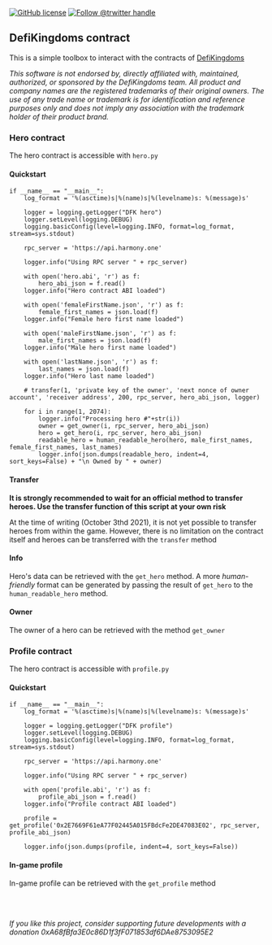 [![GitHub license](https://img.shields.io/github/license/0rtis/dfk.svg?style=flat-square)](https://github.com/0rtis/dfk/blob/master/LICENSE)
[![Follow @trwitter handle](https://img.shields.io/twitter/follow/ortis95.svg?style=flat-square)](https://twitter.com/intent/follow?screen_name=ortis95) 


## DefiKingdoms contract

This is a simple toolbox to interact with the contracts of [DefiKingdoms](https://defikingdoms.com/)

*This software is not endorsed by, directly affiliated with, maintained, authorized, or sponsored by the DefiKingdoms team.
All product and company names are the registered trademarks of their original owners.
The use of any trade name or trademark is for identification and reference purposes only and does not imply any association with the trademark holder of their product brand.*


### Hero contract
The hero contract is accessible with `hero.py`

#### Quickstart
```
if __name__ == "__main__":
    log_format = '%(asctime)s|%(name)s|%(levelname)s: %(message)s'

    logger = logging.getLogger("DFK hero")
    logger.setLevel(logging.DEBUG)
    logging.basicConfig(level=logging.INFO, format=log_format, stream=sys.stdout)

    rpc_server = 'https://api.harmony.one'

    logger.info("Using RPC server " + rpc_server)

    with open('hero.abi', 'r') as f:
        hero_abi_json = f.read()
    logger.info("Hero contract ABI loaded")

    with open('femaleFirstName.json', 'r') as f:
        female_first_names = json.load(f)
    logger.info("Female hero first name loaded")

    with open('maleFirstName.json', 'r') as f:
        male_first_names = json.load(f)
    logger.info("Male hero first name loaded")

    with open('lastName.json', 'r') as f:
        last_names = json.load(f)
    logger.info("Hero last name loaded")

    # transfer(1, 'private key of the owner', 'next nonce of owner account', 'receiver address', 200, rpc_server, hero_abi_json, logger)

    for i in range(1, 2074):
        logger.info("Processing hero #"+str(i))
        owner = get_owner(i, rpc_server, hero_abi_json)
        hero = get_hero(i, rpc_server, hero_abi_json)
        readable_hero = human_readable_hero(hero, male_first_names, female_first_names, last_names)
        logger.info(json.dumps(readable_hero, indent=4, sort_keys=False) + "\n Owned by " + owner)
```

#### Transfer
**It is strongly recommended to wait for an official method to transfer heroes. Use the transfer function of this script at your own risk**

At the time of writing (October 3thd 2021), it is not yet possible to transfer heroes from within the game.
However, there is no limitation on the contract itself and heroes can be transferred with the `transfer` method

#### Info
Hero's data can be retrieved with the `get_hero` method. A more *human-friendly* format can be generated 
by passing the result of `get_hero` to the `human_readable_hero` method.

#### Owner
The owner of a hero can be retrieved with the method `get_owner`


### Profile contract
The hero contract is accessible with `profile.py`

#### Quickstart
```
if __name__ == "__main__":
    log_format = '%(asctime)s|%(name)s|%(levelname)s: %(message)s'

    logger = logging.getLogger("DFK profile")
    logger.setLevel(logging.DEBUG)
    logging.basicConfig(level=logging.INFO, format=log_format, stream=sys.stdout)

    rpc_server = 'https://api.harmony.one'

    logger.info("Using RPC server " + rpc_server)

    with open('profile.abi', 'r') as f:
        profile_abi_json = f.read()
    logger.info("Profile contract ABI loaded")

    profile = get_profile('0x2E7669F61eA77F02445A015FBdcFe2DE47083E02', rpc_server, profile_abi_json)

    logger.info(json.dumps(profile, indent=4, sort_keys=False))
```

#### In-game profile
In-game profile can be retrieved with the `get_profile` method


<br/>
<br/>


*If you like this project, consider supporting future developments with a donation 0xA68fBfa3E0c86D1f3fF071853df6DAe8753095E2*


